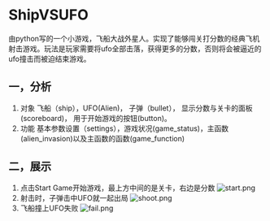 # ShipVSUFO
由python写的一个小游戏，飞船大战外星人。实现了能够闯关打分数的经典飞机射击游戏。玩法是玩家需要将ufo全部击落，获得更多的分数，否则将会被逼近的ufo撞击而被迫结束游戏。
## 一，分析
1. 对象
飞船（ship），UFO(Alien)， 子弹（bullet）， 显示分数与关卡的面板(scoreboard)， 用于开始游戏的按钮(button)。
2. 功能
基本参数设置（settings），游戏状况(game_status)，主函数(alien_invasion)以及主函数的函数(game_function)
## 二，展示
1. 点击Start Game开始游戏，最上方中间的是关卡，右边是分数
![start.png](https://upload-images.jianshu.io/upload_images/21680686-7f6543710a7121c0.png?imageMogr2/auto-orient/strip%7CimageView2/2/w/1240)
2. 射击时，子弹击中UFO就一起出局
![shoot.png](https://upload-images.jianshu.io/upload_images/21680686-336a588c317145d8.png?imageMogr2/auto-orient/strip%7CimageView2/2/w/1240)
3. 飞船撞上UFO失败
![fail.png](https://upload-images.jianshu.io/upload_images/21680686-0ec99d8b9fffe794.png?imageMogr2/auto-orient/strip%7CimageView2/2/w/1240)



